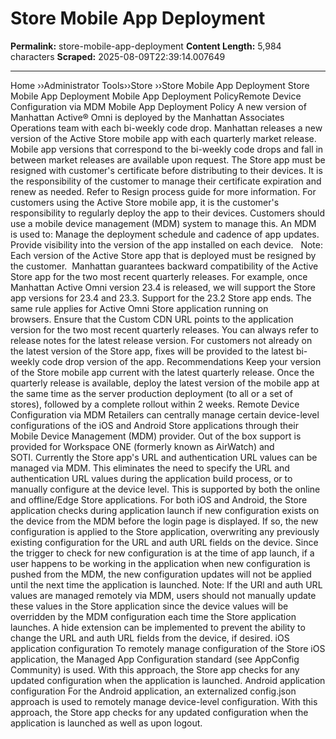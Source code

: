 # Store Mobile App Deployment

**Permalink:** store-mobile-app-deployment
**Content Length:** 5,984 characters
**Scraped:** 2025-08-09T22:39:14.007649

---

Home &rsaquo;&rsaquo;Administrator Tools&rsaquo;&rsaquo;Store ››Store Mobile App Deployment Store Mobile App Deployment Mobile App Deployment PolicyRemote Device Configuration via MDM Mobile App Deployment Policy A new version of Manhattan Active&reg;&nbsp;Omni is deployed by the Manhattan Associates Operations team with each bi-weekly code drop.&nbsp;Manhattan releases a new version of the Active Store&nbsp;mobile app with&nbsp;each quarterly market release. Mobile app versions that correspond to the bi-weekly code drops and fall in between market releases are available upon request. The Store app must be resigned with customer&#39;s certificate before distributing to their devices. It is the responsibility of the customer to manage their certificate expiration and renew as needed. Refer to Resign process&nbsp;guide&nbsp;for more information. For customers using the Active Store mobile app, it is the customer&#39;s responsibility to regularly deploy the app to their devices. Customers should use a mobile device management (MDM) system to manage this. An MDM is used to: Manage the deployment schedule and cadence of app updates. Provide visibility into the version of the app installed on each device. &nbsp; Note: Each version of the Active Store app that is deployed must be resigned by the customer.&nbsp; Manhattan guarantees backward compatibility of the Active Store app for the two most recent quarterly releases. For example, once Manhattan Active Omni version 23.4 is released, we will support the Store app versions for 23.4 and 23.3. Support for the 23.2 Store app ends. The same rule&nbsp;applies for Active Omni Store application running on browsers.&nbsp;Ensure that the Custom CDN URL points to the application version for the two most recent quarterly releases. You can always refer&nbsp;to release notes for the latest release version. For customers not already on the latest version of the Store app, fixes will be provided to the latest bi-weekly code drop version of the app. Recommendations Keep your version of the Store mobile app current with the latest&nbsp;quarterly release. Once the quarterly release is available, deploy the latest version of the mobile app at the same time as the server production deployment (to all or a set of stores), followed by a complete rollout within 2 weeks. Remote Device Configuration via MDM Retailers can centrally manage certain&nbsp;device-level configurations of the&nbsp;iOS and Android&nbsp;Store applications through&nbsp;their Mobile Device Management (MDM)&nbsp;provider. Out of the box support is provided for&nbsp;Workspace ONE (formerly known as AirWatch) and SOTI.&nbsp;Currently the Store app&#39;s URL and authentication URL values can be managed via MDM. This eliminates the need to specify the URL and authentication URL values during the application build process, or to manually configure at the device level. This is supported by both the online and offline/Edge Store applications. For both iOS and Android, the Store application checks during application launch if new configuration exists on the device from the MDM before the login page is displayed. If so, the new configuration is applied to the Store application, overwriting any previously existing configuration for the URL and auth URL fields on the device.&nbsp;Since the trigger to check for new configuration is at the time of app launch, if a user happens to be working in the application when new configuration is pushed from the MDM, the new configuration updates will not be applied until the next time the application is launched. Note: If the URl and auth URL values are managed remotely via MDM, users should not manually update these values in the Store application since the device&nbsp;values will be overridden by the MDM configuration each time the Store application launches. A hide extension can be implemented to prevent&nbsp;the ability to change the URL and auth URL fields from the device, if desired. iOS application configuration To remotely manage configuration of the Store iOS application, the Managed App Configuration standard (see&nbsp;AppConfig Community) is used. With this approach, the Store app checks for any updated configuration when the application is launched. Android application configuration For the Android application, an externalized config.json approach is used to remotely manage device-level configuration. With this approach, the Store app checks for any updated configuration when the application is launched as well as upon logout.
